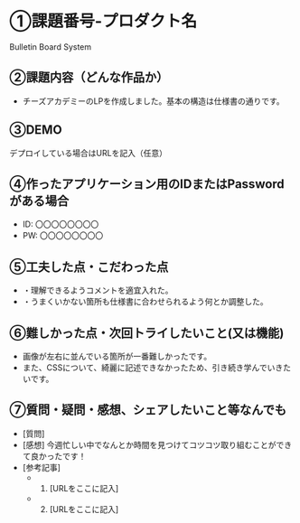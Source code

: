 # ①課題番号-プロダクト名

 Bulletin Board System

## ②課題内容（どんな作品か）

- チーズアカデミーのLPを作成しました。基本の構造は仕様書の通りです。

## ③DEMO

デプロイしている場合はURLを記入（任意）

## ④作ったアプリケーション用のIDまたはPasswordがある場合

- ID: 〇〇〇〇〇〇〇〇
- PW: 〇〇〇〇〇〇〇〇

## ⑤工夫した点・こだわった点

- ・理解できるようコメントを適宜入れた。
- ・うまくいかない箇所も仕様書に合わせられるよう何とか調整した。

## ⑥難しかった点・次回トライしたいこと(又は機能)

- 画像が左右に並んでいる箇所が一番難しかったです。
- また、CSSについて、綺麗に記述できなかったため、引き続き学んでいきたいです。

## ⑦質問・疑問・感想、シェアしたいこと等なんでも

- [質問]
- [感想]
  今週忙しい中でなんとか時間を見つけてコツコツ取り組むことができて良かったです！
- [参考記事]
  - 1. [URLをここに記入]
  - 2. [URLをここに記入]
